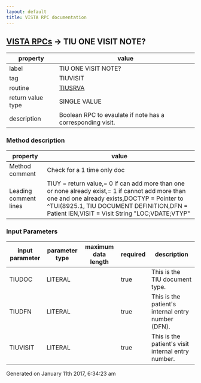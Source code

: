 ```yaml
---
layout: default
title: VISTA RPC documentation
---
```




## [VISTA RPCs](TableOfContent.md) &#8594; TIU ONE VISIT NOTE? 

 property | value 
--- | --- 
 label | TIU ONE VISIT NOTE?
 tag | TIUVISIT
 routine | [TIUSRVA](http://code.osehra.org/dox/Routine_TIUSRVA_source.html)
 return value type | SINGLE VALUE
 description | Boolean RPC to evaulate if note has a corresponding visit.


### Method description

 property | value 
--- | --- 
 Method comment | Check for a 1 time only doc
 Leading comment lines | TIUY    =    return value,= 0 if can add more than one or none already exist,= 1 if cannot add more than one and one already exists,DOCTYP  =    Pointer to ^TUI(8925.1,   TIU DOCUMENT DEFINITION,DFN     =    Patient IEN,VISIT   =    Visit String "LOC;VDATE;VTYP"

### Input Parameters

| input parameter | parameter type | maximum data length | required | description | 
| --- | --- | --- | --- | --- | 
| TIUDOC | LITERAL |  | true | This is the TIU document type. | 
| TIUDFN | LITERAL |  | true | This is the patient's internal entry number (DFN). | 
| TIUVISIT | LITERAL |  | true | This is the patient's visit internal entry number. | 




Generated on January 11th 2017, 6:34:23 am